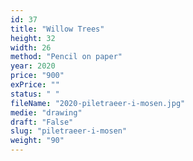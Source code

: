 ```yaml
---
id: 37
title: "Willow Trees"
height: 32
width: 26
method: "Pencil on paper"
year: 2020
price: "900"
exPrice: ""
status: " "
fileName: "2020-piletraeer-i-mosen.jpg"
medie: "drawing"
draft: "False"
slug: "piletraeer-i-mosen"
weight: "90"
---
```

